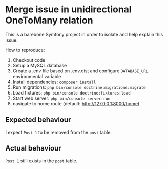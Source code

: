 Merge issue in unidirectional OneToMany relation  
=======

This is a barebone Symfony project in order to isolate and help explain this issue.

How to reproduce:

  1. Checkout code 
  2. Setup a MySQL database
  3. Create a .env file based on .env.dist and configure `DATABASE_URL` environmental variable   
  4. Install dependencies: `composer install`
  5. Run migrations: `php bin/console doctrine:migrations:migrate`
  6. Load fixtures: `php bin/console doctrine:fixtures:load`
  7. Start web server: `php bin/console server:run`
  8. navigate to home route (default: http://127.0.0.1:8000/home)

## Expected behaviour
I expect `Post 1` to be removed from the `post`  table.

## Actual behaviour
`Post 1` still exists in the `post` table.
